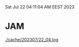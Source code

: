 Sat Jul 22 04:11:04 AM EEST 2023
# JAM
<a href='./cache/202307/22_04.log'>./cache/202307/22_04.log</a>
